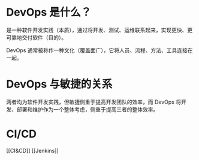 # DevOps 是什么？

是一种软件开发实践（本质），通过将开发、测试、运维联系起来，实现更快、更可靠地交付软件（目的）。

DevOps 通常被称作一种文化（覆盖面广），它将人员、流程、方法、工具连接在一起。

# DevOps 与敏捷的关系

两者均为软件开发实践，但敏捷侧重于提高开发团队的效率，而 DevOps 将开发、部署和维护作为一个整体考虑，侧重于提高三者的整体效率。

# CI/CD

[[CI&CD]]
[[Jenkins]]
